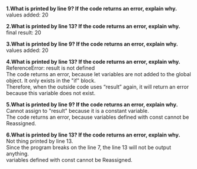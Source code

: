 
**1.What is printed by line 9? If the code returns an error, explain why.**  
values added: 20  

**2.What is printed by line 13? If the code returns an error, explain why.**  
final result: 20  

**3.What is printed by line 9? If the code returns an error, explain why.**  
values added: 20  

**4.What is printed by line 13? If the code returns an error, explain why.**  
ReferenceError: result is not defined  
The code returns an error, because let variables are not added to the global object. It only exists in the "if" block.  
Therefore, when the outside code uses “result” again, it will return an error because this variable does not exist.  

**5.What is printed by line 9? If the code returns an error, explain why.**  
Cannot assign to "result" because it is a constant variable.  
The code returns an error, because variables defined with const cannot be Reassigned.  

**6.What is printed by line 13? If the code returns an error, explain why.**  
Not thing printed by line 13.  
Since the program breaks on the line 7, the line 13 will not be output anything.  
variables defined with const cannot be Reassigned.  
